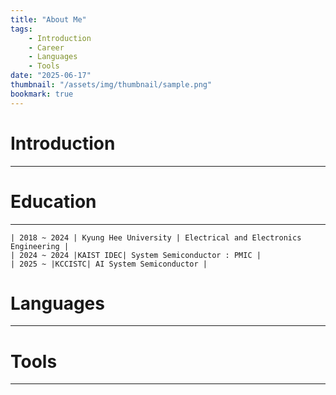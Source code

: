 ```yaml
---
title: "About Me"
tags:
    - Introduction
    - Career
    - Languages
    - Tools
date: "2025-06-17"
thumbnail: "/assets/img/thumbnail/sample.png"
bookmark: true
---
```


# Introduction
---

# Education
---
```
| 2018 ~ 2024 | Kyung Hee University | Electrical and Electronics Engineering |
| 2024 ~ 2024 |KAIST IDEC| System Semiconductor : PMIC |
| 2025 ~ |KCCISTC| AI System Semiconductor |
```

# Languages
---


# Tools
---